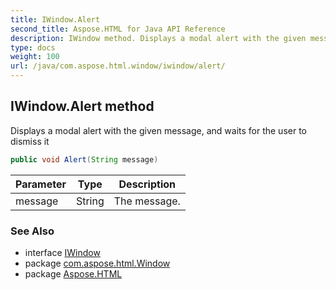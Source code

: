 ```yaml
---
title: IWindow.Alert
second_title: Aspose.HTML for Java API Reference
description: IWindow method. Displays a modal alert with the given message and waits for the user to dismiss it
type: docs
weight: 100
url: /java/com.aspose.html.window/iwindow/alert/
---
```

## IWindow.Alert method

Displays a modal alert with the given message, and waits for the user to dismiss it

```java
public void Alert(String message)
```

| Parameter | Type | Description |
| --- | --- | --- |
| message | String | The message. |

### See Also

* interface [IWindow](../)
* package [com.aspose.html.Window](../../iwindow/)
* package [Aspose.HTML](../../../)
